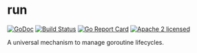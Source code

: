 # run

[![GoDoc](https://godoc.org/github.com/oklog/run?status.svg)](https://godoc.org/github.com/oklog/run) 
[![Build Status](https://travis-ci.org/oklog/run.svg?branch=master)](https://travis-ci.org/oklog/run) 
[![Go Report Card](https://goreportcard.com/badge/github.com/oklog/run)](https://goreportcard.com/report/github.com/oklog/run)
[![Apache 2 licensed](https://img.shields.io/badge/license-Apache2-blue.svg)](https://raw.githubusercontent.com/oklog/run/master/LICENSE)

A universal mechanism to manage goroutine lifecycles.

